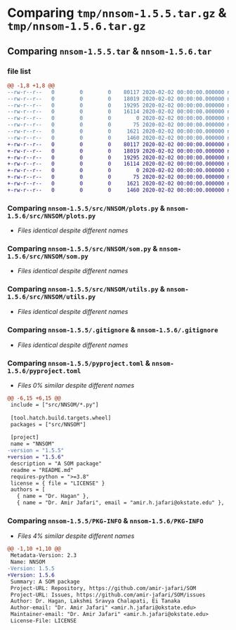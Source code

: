 # Comparing `tmp/nnsom-1.5.5.tar.gz` & `tmp/nnsom-1.5.6.tar.gz`

## Comparing `nnsom-1.5.5.tar` & `nnsom-1.5.6.tar`

### file list

```diff
@@ -1,8 +1,8 @@
--rw-r--r--   0        0        0    80117 2020-02-02 00:00:00.000000 nnsom-1.5.5/src/NNSOM/plots.py
--rw-r--r--   0        0        0    18019 2020-02-02 00:00:00.000000 nnsom-1.5.5/src/NNSOM/som.py
--rw-r--r--   0        0        0    19295 2020-02-02 00:00:00.000000 nnsom-1.5.5/src/NNSOM/utils.py
--rw-r--r--   0        0        0    16114 2020-02-02 00:00:00.000000 nnsom-1.5.5/.gitignore
--rw-r--r--   0        0        0        0 2020-02-02 00:00:00.000000 nnsom-1.5.5/LICENSE
--rw-r--r--   0        0        0       75 2020-02-02 00:00:00.000000 nnsom-1.5.5/README.md
--rw-r--r--   0        0        0     1621 2020-02-02 00:00:00.000000 nnsom-1.5.5/pyproject.toml
--rw-r--r--   0        0        0     1460 2020-02-02 00:00:00.000000 nnsom-1.5.5/PKG-INFO
+-rw-r--r--   0        0        0    80117 2020-02-02 00:00:00.000000 nnsom-1.5.6/src/NNSOM/plots.py
+-rw-r--r--   0        0        0    18019 2020-02-02 00:00:00.000000 nnsom-1.5.6/src/NNSOM/som.py
+-rw-r--r--   0        0        0    19295 2020-02-02 00:00:00.000000 nnsom-1.5.6/src/NNSOM/utils.py
+-rw-r--r--   0        0        0    16114 2020-02-02 00:00:00.000000 nnsom-1.5.6/.gitignore
+-rw-r--r--   0        0        0        0 2020-02-02 00:00:00.000000 nnsom-1.5.6/LICENSE
+-rw-r--r--   0        0        0       75 2020-02-02 00:00:00.000000 nnsom-1.5.6/README.md
+-rw-r--r--   0        0        0     1621 2020-02-02 00:00:00.000000 nnsom-1.5.6/pyproject.toml
+-rw-r--r--   0        0        0     1460 2020-02-02 00:00:00.000000 nnsom-1.5.6/PKG-INFO
```

### Comparing `nnsom-1.5.5/src/NNSOM/plots.py` & `nnsom-1.5.6/src/NNSOM/plots.py`

 * *Files identical despite different names*

### Comparing `nnsom-1.5.5/src/NNSOM/som.py` & `nnsom-1.5.6/src/NNSOM/som.py`

 * *Files identical despite different names*

### Comparing `nnsom-1.5.5/src/NNSOM/utils.py` & `nnsom-1.5.6/src/NNSOM/utils.py`

 * *Files identical despite different names*

### Comparing `nnsom-1.5.5/.gitignore` & `nnsom-1.5.6/.gitignore`

 * *Files identical despite different names*

### Comparing `nnsom-1.5.5/pyproject.toml` & `nnsom-1.5.6/pyproject.toml`

 * *Files 0% similar despite different names*

```diff
@@ -6,15 +6,15 @@
 include = ["src/NNSOM/*.py"]
 
 [tool.hatch.build.targets.wheel]
 packages = ["src/NNSOM"]
 
 [project]
 name = "NNSOM"
-version = "1.5.5"
+version = "1.5.6"
 description = "A SOM package"
 readme = "README.md"
 requires-python = ">=3.8"
 license = { file = "LICENSE" }
 authors = [
   { name = "Dr. Hagan" },
   { name = "Dr. Amir Jafari", email = "amir.h.jafari@okstate.edu" },
```

### Comparing `nnsom-1.5.5/PKG-INFO` & `nnsom-1.5.6/PKG-INFO`

 * *Files 4% similar despite different names*

```diff
@@ -1,10 +1,10 @@
 Metadata-Version: 2.3
 Name: NNSOM
-Version: 1.5.5
+Version: 1.5.6
 Summary: A SOM package
 Project-URL: Repository, https://github.com/amir-jafari/SOM
 Project-URL: Issues, https://github.com/amir-jafari/SOM/issues
 Author: Dr. Hagan, Lakshmi Sravya Chalapati, Ei Tanaka
 Author-email: "Dr. Amir Jafari" <amir.h.jafari@okstate.edu>
 Maintainer-email: "Dr. Amir Jafari" <amir.h.jafari@okstate.edu>
 License-File: LICENSE
```

